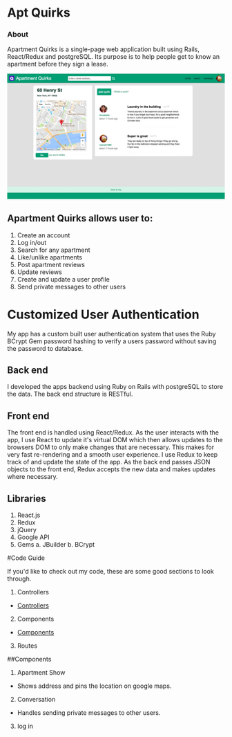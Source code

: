 # Apt Quirks

### About

Apartment Quirks is a single-page web application built using Rails, React/Redux and postgreSQL. Its purpose is to help people get to know an apartment before they sign a lease.

![show page screenshot](https://github.com/Madhava-Hansen/AptQuirks/blob/master/app/assets/images/show_page_screen_shot.jpg)

## Apartment Quirks allows user to:

1. Create an account
2. Log in/out
3. Search for any apartment
4. Like/unlike apartments
5. Post apartment reviews
6. Update reviews
7. Create and update a user profile
8. Send private messages to other users

# Customized User Authentication

My app has a custom built user authentication system that uses the Ruby BCrypt Gem password hashing to verify a users password without saving the password to database.

## Back end
I developed the apps backend using Ruby on Rails with postgreSQL to store the data. The back end structure is RESTful.

## Front end

The front end is handled using React/Redux. As the user interacts with the app, I use React to update it's virtual DOM which then allows updates to the browsers DOM to only make changes that are necessary. This makes for very fast re-rendering and a smooth user experience. I use Redux to keep track of and update the state of the app. As the back end passes JSON objects to the front end, Redux accepts the new data and makes updates where necessary.

## Libraries

1. React.js
2. Redux
3. jQuery
4. Google API
5. Gems
  a. JBuilder
  b. BCrypt

#Code Guide

If you'd like to check out my code, these are some good sections to look through.

1. Controllers
  * [Controllers](https://github.com/Madhava-Hansen/AptQuirks/tree/master/app/controllers/api)
2. Components
  * [Components](https://github.com/Madhava-Hansen/AptQuirks/tree/master/frontend/components)
3. Routes


##Components

1. Apartment Show
  * Shows address and pins the location on google maps.
2. Conversation
  * Handles sending private messages to other users.
3. log in
